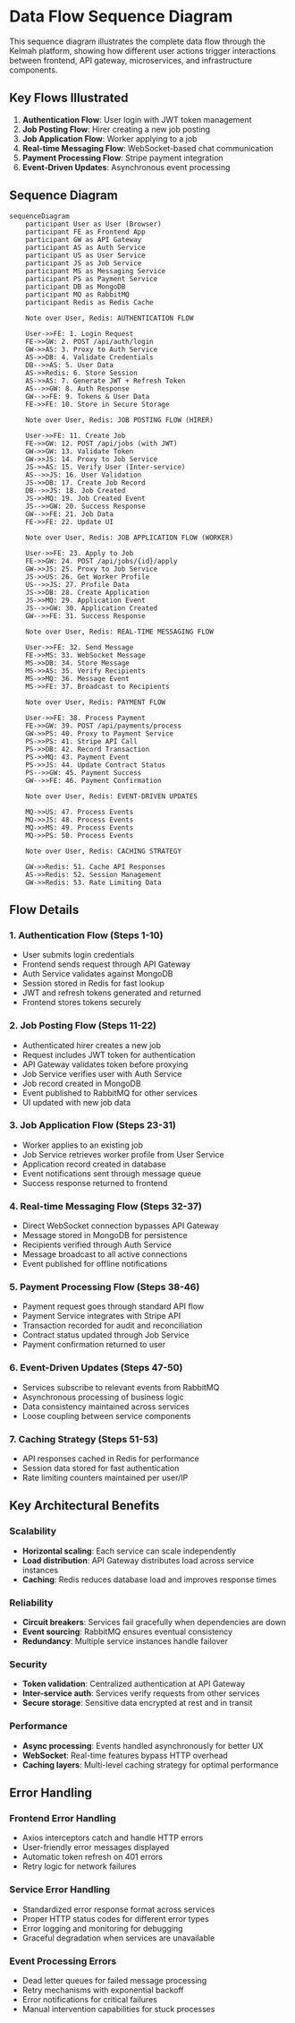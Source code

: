 # Data Flow Sequence Diagram

This sequence diagram illustrates the complete data flow through the Kelmah platform, showing how different user actions trigger interactions between frontend, API gateway, microservices, and infrastructure components.

## Key Flows Illustrated

1. **Authentication Flow**: User login with JWT token management
2. **Job Posting Flow**: Hirer creating a new job posting
3. **Job Application Flow**: Worker applying to a job
4. **Real-time Messaging Flow**: WebSocket-based chat communication
5. **Payment Processing Flow**: Stripe payment integration
6. **Event-Driven Updates**: Asynchronous event processing

## Sequence Diagram

```mermaid
sequenceDiagram
    participant User as User (Browser)
    participant FE as Frontend App
    participant GW as API Gateway
    participant AS as Auth Service
    participant US as User Service
    participant JS as Job Service
    participant MS as Messaging Service
    participant PS as Payment Service
    participant DB as MongoDB
    participant MQ as RabbitMQ
    participant Redis as Redis Cache
    
    Note over User, Redis: AUTHENTICATION FLOW
    
    User->>FE: 1. Login Request
    FE->>GW: 2. POST /api/auth/login
    GW->>AS: 3. Proxy to Auth Service
    AS->>DB: 4. Validate Credentials
    DB-->>AS: 5. User Data
    AS->>Redis: 6. Store Session
    AS->>AS: 7. Generate JWT + Refresh Token
    AS-->>GW: 8. Auth Response
    GW-->>FE: 9. Tokens & User Data
    FE->>FE: 10. Store in Secure Storage
    
    Note over User, Redis: JOB POSTING FLOW (HIRER)
    
    User->>FE: 11. Create Job
    FE->>GW: 12. POST /api/jobs (with JWT)
    GW->>GW: 13. Validate Token
    GW->>JS: 14. Proxy to Job Service
    JS->>AS: 15. Verify User (Inter-service)
    AS-->>JS: 16. User Validation
    JS->>DB: 17. Create Job Record
    DB-->>JS: 18. Job Created
    JS->>MQ: 19. Job Created Event
    JS-->>GW: 20. Success Response
    GW-->>FE: 21. Job Data
    FE->>FE: 22. Update UI
    
    Note over User, Redis: JOB APPLICATION FLOW (WORKER)
    
    User->>FE: 23. Apply to Job
    FE->>GW: 24. POST /api/jobs/{id}/apply
    GW->>JS: 25. Proxy to Job Service
    JS->>US: 26. Get Worker Profile
    US-->>JS: 27. Profile Data
    JS->>DB: 28. Create Application
    JS->>MQ: 29. Application Event
    JS-->>GW: 30. Application Created
    GW-->>FE: 31. Success Response
    
    Note over User, Redis: REAL-TIME MESSAGING FLOW
    
    User->>FE: 32. Send Message
    FE->>MS: 33. WebSocket Message
    MS->>DB: 34. Store Message
    MS->>AS: 35. Verify Recipients
    MS->>MQ: 36. Message Event
    MS->>FE: 37. Broadcast to Recipients
    
    Note over User, Redis: PAYMENT FLOW
    
    User->>FE: 38. Process Payment
    FE->>GW: 39. POST /api/payments/process
    GW->>PS: 40. Proxy to Payment Service
    PS->>PS: 41. Stripe API Call
    PS->>DB: 42. Record Transaction
    PS->>MQ: 43. Payment Event
    PS->>JS: 44. Update Contract Status
    PS-->>GW: 45. Payment Success
    GW-->>FE: 46. Payment Confirmation
    
    Note over User, Redis: EVENT-DRIVEN UPDATES
    
    MQ->>US: 47. Process Events
    MQ->>JS: 48. Process Events
    MQ->>MS: 49. Process Events
    MQ->>PS: 50. Process Events
    
    Note over User, Redis: CACHING STRATEGY
    
    GW->>Redis: 51. Cache API Responses
    AS->>Redis: 52. Session Management
    GW->>Redis: 53. Rate Limiting Data
```

## Flow Details

### 1. Authentication Flow (Steps 1-10)
- User submits login credentials
- Frontend sends request through API Gateway
- Auth Service validates against MongoDB
- Session stored in Redis for fast lookup
- JWT and refresh tokens generated and returned
- Frontend stores tokens securely

### 2. Job Posting Flow (Steps 11-22)
- Authenticated hirer creates a new job
- Request includes JWT token for authentication
- API Gateway validates token before proxying
- Job Service verifies user with Auth Service
- Job record created in MongoDB
- Event published to RabbitMQ for other services
- UI updated with new job data

### 3. Job Application Flow (Steps 23-31)
- Worker applies to an existing job
- Job Service retrieves worker profile from User Service
- Application record created in database
- Event notifications sent through message queue
- Success response returned to frontend

### 4. Real-time Messaging Flow (Steps 32-37)
- Direct WebSocket connection bypasses API Gateway
- Message stored in MongoDB for persistence
- Recipients verified through Auth Service
- Message broadcast to all active connections
- Event published for offline notifications

### 5. Payment Processing Flow (Steps 38-46)
- Payment request goes through standard API flow
- Payment Service integrates with Stripe API
- Transaction recorded for audit and reconciliation
- Contract status updated through Job Service
- Payment confirmation returned to user

### 6. Event-Driven Updates (Steps 47-50)
- Services subscribe to relevant events from RabbitMQ
- Asynchronous processing of business logic
- Data consistency maintained across services
- Loose coupling between service components

### 7. Caching Strategy (Steps 51-53)
- API responses cached in Redis for performance
- Session data stored for fast authentication
- Rate limiting counters maintained per user/IP

## Key Architectural Benefits

### Scalability
- **Horizontal scaling**: Each service can scale independently
- **Load distribution**: API Gateway distributes load across service instances
- **Caching**: Redis reduces database load and improves response times

### Reliability
- **Circuit breakers**: Services fail gracefully when dependencies are down
- **Event sourcing**: RabbitMQ ensures eventual consistency
- **Redundancy**: Multiple service instances handle failover

### Security
- **Token validation**: Centralized authentication at API Gateway
- **Inter-service auth**: Services verify requests from other services
- **Secure storage**: Sensitive data encrypted at rest and in transit

### Performance
- **Async processing**: Events handled asynchronously for better UX
- **WebSocket**: Real-time features bypass HTTP overhead
- **Caching layers**: Multi-level caching strategy for optimal performance

## Error Handling

### Frontend Error Handling
- Axios interceptors catch and handle HTTP errors
- User-friendly error messages displayed
- Automatic token refresh on 401 errors
- Retry logic for network failures

### Service Error Handling
- Standardized error response format across services
- Proper HTTP status codes for different error types
- Error logging and monitoring for debugging
- Graceful degradation when services are unavailable

### Event Processing Errors
- Dead letter queues for failed message processing
- Retry mechanisms with exponential backoff
- Error notifications for critical failures
- Manual intervention capabilities for stuck processes